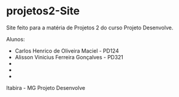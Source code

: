 # projetos2-Site
Site feito para a matéria de Projetos 2 do curso Projeto Desenvolve.

Alunos:
- Carlos Henrico de Oliveira Maciel - PD124
- Alisson Vinicius Ferreira Gonçalves - PD321
-
-
-

Itabira - MG
Projeto Desenvolve
